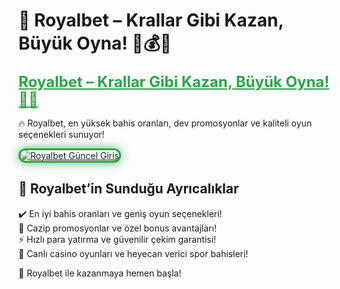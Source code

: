 # 🎯 Royalbet – Krallar Gibi Kazan, Büyük Oyna! 👑💰🔥  

<a href="https://cutt.ly/RoyalLink" title="Royalbet Güncel Giriş" style="color: #28a745; font-size: 24px; font-weight: bold;">Royalbet – Krallar Gibi Kazan, Büyük Oyna! 🎰💎</a>  

🔥 Royalbet, en yüksek bahis oranları, dev promosyonlar ve kaliteli oyun seçenekleri sunuyor!  

<a href="https://cutt.ly/RoyalLink" title="Royalbet Güncel Giriş">  
<img src="https://i.ibb.co/BtMhhf6/g-venligiris.jpg" alt="Royalbet Güncel Giriş" style="max-width: 100%; border: 3px solid #28a745; border-radius: 15px; box-shadow: 0px 0px 15px rgba(40, 167, 69, 0.8);">  
</a>  

## 🚀 Royalbet’in Sunduğu Ayrıcalıklar  
✔️ En iyi bahis oranları ve geniş oyun seçenekleri!  
🎁 Cazip promosyonlar ve özel bonus avantajları!  
⚡️ Hızlı para yatırma ve güvenilir çekim garantisi!  
🎲 Canlı casino oyunları ve heyecan verici spor bahisleri!  

💎 Royalbet ile kazanmaya hemen başla!
